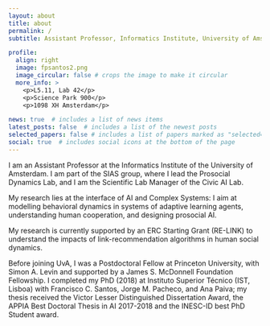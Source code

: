 ```yaml
---
layout: about
title: about
permalink: /
subtitle: Assistant Professor, Informatics Institute, University of Amsterdam.

profile:
  align: right
  image: fpsantos2.png
  image_circular: false # crops the image to make it circular
  more_info: >
    <p>L5.11, Lab 42</p>
    <p>Science Park 900</p>
    <p>1098 XH Amsterdam</p>

news: true  # includes a list of news items
latest_posts: false  # includes a list of the newest posts
selected_papers: false # includes a list of papers marked as "selected={true}"
social: true  # includes social icons at the bottom of the page
---
```


I am an Assistant Professor at the Informatics Institute of the University of Amsterdam. I am part of the SIAS group, where I lead the Prosocial Dynamics Lab, and I am the Scientific Lab Manager of the Civic AI Lab.

My research lies at the interface of AI and Complex Systems: I aim at modelling behavioral dynamics in systems of adaptive learning agents, understanding human cooperation, and designing prosocial AI.

My research is currently supported by an ERC Starting Grant (RE-LINK) to understand the impacts of link-recommendation algorithms in human social dynamics. 

Before joining UvA, I was a Postdoctoral Fellow at Princeton University, with Simon A. Levin and supported by a James S. McDonnell Foundation Fellowship. I completed my PhD (2018) at Instituto Superior Técnico (IST, Lisboa) with Francisco C. Santos, Jorge M. Pacheco, and Ana Paiva; my thesis received the Victor Lesser Distinguished Dissertation Award, the APPIA Best Doctoral Thesis in AI 2017-2018 and the INESC-ID best PhD Student award.
